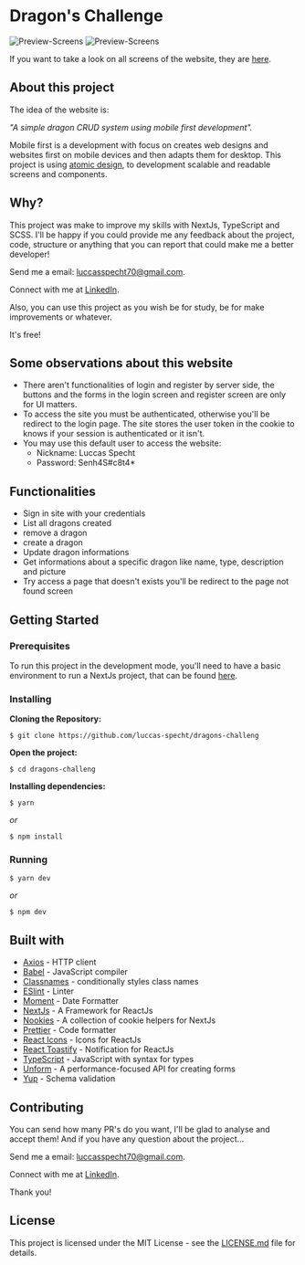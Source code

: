 
# Dragon's Challenge

![Preview-Screens](https://github.com/luccas-specht/dragons-challenge/blob/main/images/frame-page-one.png)
![Preview-Screens](https://github.com/luccas-specht/dragons-challenge/blob/main/images/frame-page-second.png)

If you want to take a look on all screens of the website, they are [here](https://drive.google.com/drive/folders/1S8fNuvo6WKrvTXs2iCd9y0lFNx3ngDKo?usp=sharing).


## About this project

The idea of the website is:

_"A simple dragon CRUD system using mobile first development"._

Mobile first is a development with focus on creates web designs and websites first on mobile devices and then adapts them for desktop. This project is using [atomic design](https://bradfrost.com/blog/post/atomic-web-design/), to development scalable and readable screens and components.

## Why?

This project was make to improve my skills with NextJs, TypeScript and SCSS. I'll be happy if you could provide me any feedback about the project, code, structure or anything that you can report that could make me a better developer!

Send me a email: luccasspecht70@gmail.com.

Connect with me at [LinkedIn](https://www.linkedin.com/in/luccas-specht/).

Also, you can use this project as you wish be for study, be for make improvements or whatever.

It's free!

## Some observations about this website

- There aren't functionalities of login and register by server side, the buttons and the forms in the login screen and register screen are only for UI matters.
- To access the site you must be authenticated, otherwise you'll be redirect to the login page. The site stores the user token in the cookie to knows if your session is  authenticated or it isn't.
- You may use this default user to access the website: 
   - Nickname: Luccas Specht
   - Password: Senh4S#c8t4* 

## Functionalities

- Sign in site with your credentials
- List all dragons created
- remove a dragon
- create a dragon
- Update dragon informations
- Get informations about a specific dragon like name, type, description and picture  
- Try access a page that doesn't exists you'll be redirect to the page not found screen

## Getting Started

### Prerequisites
To run this project in the development mode, you'll need to have a basic environment to run a NextJs project, that can be found [here](https://nextjs.org/docs/getting-started).

### Installing
**Cloning the Repository:**
```
$ git clone https://github.com/luccas-specht/dragons-challeng
```

**Open the project:**
```
$ cd dragons-challeng
```

**Installing dependencies:**
```
$ yarn
```

_or_

```
$ npm install
```

### Running
```
$ yarn dev
```

_or_

```
$ npm dev
```

## Built with

- [Axios](https://github.com/axios/axios) - HTTP client
- [Babel](https://babeljs.io/) - JavaScript compiler
- [Classnames](https://github.com/JedWatson/classnames) - conditionally styles class names
- [ESlint](https://eslint.org/) - Linter
- [Moment](https://momentjs.com) - Date Formatter
- [NextJs](https://nextjs.org) - A Framework for ReactJs 
- [Nookies](https://prettier.io/) - A collection of cookie helpers for NextJs
- [Prettier](https://prettier.io/) - Code formatter
- [React Icons](https://react-icons.github.io/react-icons/) - Icons for ReactJs
- [React Toastify](https://fkhadra.github.io/react-toastify/introduction) - Notification for ReactJs
- [TypeScript](https://www.typescriptlang.org) - JavaScript with syntax for types
- [Unform](https://unform.dev) - A performance-focused API for creating forms
- [Yup](https://docs.yup.io) - Schema validation


## Contributing

You can send how many PR's do you want, I'll be glad to analyse and accept them! And if you have any question about the project...

Send me a email: luccasspecht70@gmail.com.

Connect with me at [LinkedIn](https://www.linkedin.com/in/luccas-specht/).

Thank you!

## License

This project is licensed under the MIT License - see the [LICENSE.md](https://github.com/luccas-specht/dragons-challenge/blob/develop/LICENSE) file for details.
